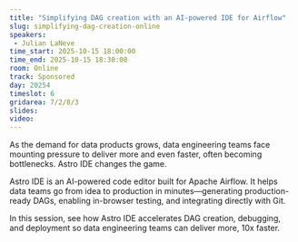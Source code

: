 ```yaml
---
title: "Simplifying DAG creation with an AI-powered IDE for Airflow"
slug: simplifying-dag-creation-online
speakers:
 - Julian LaNeve
time_start: 2025-10-15 18:00:00
time_end: 2025-10-15 18:30:00
room: Online
track: Sponsored
day: 20254
timeslot: 6
gridarea: 7/2/8/3
slides:
video: 
---
```


As the demand for data products grows, data engineering teams face mounting pressure to deliver more and even faster, often becoming bottlenecks. Astro IDE changes the game.

Astro IDE is an AI-powered code editor built for Apache Airflow. It helps data teams go from idea to production in minutes—generating production-ready DAGs, enabling in-browser testing, and integrating directly with Git.

In this session, see how Astro IDE accelerates DAG creation, debugging, and deployment so data engineering teams can deliver more, 10x faster.